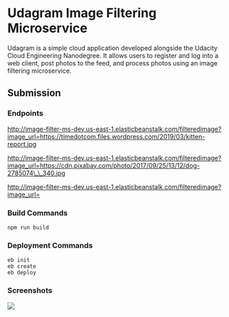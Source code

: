 # Udagram Image Filtering Microservice

Udagram is a simple cloud application developed alongside the Udacity Cloud Engineering Nanodegree. It allows users to register and log into a web client, post photos to the feed, and process photos using an image filtering microservice.

## Submission

### Endpoints

<a href="http://image-filter-ms-dev.us-east-1.elasticbeanstalk.com/filteredimage?image_url=https://timedotcom.files.wordpress.com/2019/03/kitten-report.jpg">http://image-filter-ms-dev.us-east-1.elasticbeanstalk.com/filteredimage?image_url=https://timedotcom.files.wordpress.com/2019/03/kitten-report.jpg</a>

<a href="http://image-filter-ms-dev.us-east-1.elasticbeanstalk.com/filteredimage?image_url=https://cdn.pixabay.com/photo/2017/09/25/13/12/dog-2785074__340.jpg">http://image-filter-ms-dev.us-east-1.elasticbeanstalk.com/filteredimage?image_url=https://cdn.pixabay.com/photo/2017/09/25/13/12/dog-2785074\_\_340.jpg</a>

<a href="http://image-filter-ms-dev.us-east-1.elasticbeanstalk.com/filteredimage?image_url=">
http://image-filter-ms-dev.us-east-1.elasticbeanstalk.com/filteredimage?image_url=</a>

### Build Commands

```
npm run build
```

### Deployment Commands

```
eb init
eb create
eb deploy
```

### Screenshots

<image src="images/image-filter-ms-dev.png" />
